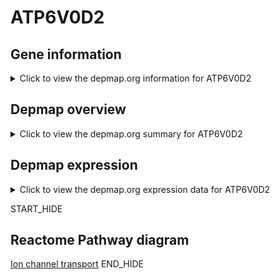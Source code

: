 <h1>ATP6V0D2</h1>

<h2>Gene information</h2>
<details>
  <summary>Click to view the depmap.org information for ATP6V0D2</summary>
  <iframe src="https://depmap.org/portal/gene/ATP6V0D2?tab=about" style="border:none;width:100%;height:800px"></iframe>
</details>

<h2>Depmap overview</h2>
<details>
  <summary>Click to view the depmap.org summary for ATP6V0D2</summary>
  <iframe src="https://depmap.org/portal/gene/ATP6V0D2?tab=overview" style="border:none;width:100%;height:800px"></iframe>
</details>

<h2>Depmap expression</h2>
<details>
  <summary>Click to view the depmap.org expression data for ATP6V0D2</summary>
  <iframe src="https://depmap.org/portal/gene/ATP6V0D2?tab=characterization" style="border:none;width:100%;height:800px"></iframe>
</details>


START_HIDE
<h2>Reactome Pathway diagram</h2>
<a href="https://reactome.org/PathwayBrowser/#/R-HSA-983712">Ion channel transport</a>
END_HIDE


